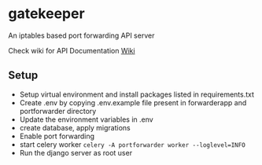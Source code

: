 # gatekeeper
An iptables based port forwarding API server

Check wiki for API Documentation [Wiki](https://github.com/IRIS-NITK/gatekeeper/wiki)

## Setup
- Setup virtual environment and install packages listed in requirements.txt
- Create .env by copying .env.example file present in forwarderapp and portforwarder directory
- Update the environment variables in .env
- create database, apply migrations
- Enable port forwarding 
- start celery worker ```celery -A portforwarder worker --loglevel=INFO```
- Run the django server as root user
